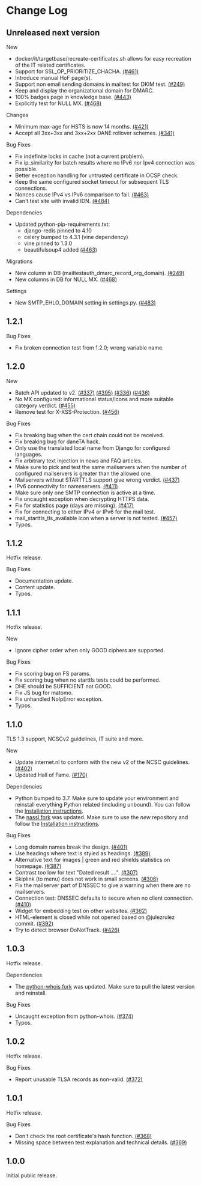 # Change Log

## Unreleased next version

New
- docker/it/targetbase/recreate-certificates.sh allows for easy recreation of
  the IT related certificates.
- Support for SSL_OP_PRIORITIZE_CHACHA. [(#461)]
- Introduce manual HoF page(s).
- Support non email sending domains in mailtest for DKIM test. [(#249)]
- Keep and display the organizational domain for DMARC.
- 100% badges page in knowledge base. [(#443)]
- Explicitly test for NULL MX. [(#468)]

Changes
- Minimum max-age for HSTS is now 14 months. [(#421)]
- Accept all 3xx+3xx and 3xx+2xx DANE rollover schemes. [(#341)]

Bug Fixes
- Fix indefinite locks in cache (not a current problem).
- Fix ip_similarity for batch results where no IPv6 nor Ipv4 connection was
  possible.
- Better exception handling for untrusted certificate in OCSP check.
- Keep the same configured socket timeout for subsequent TLS connections.
- Nonces cause IPv4 vs IPv6 comparison to fail. [(#463)]
- Can't test site with invalid IDN. [(#484)]

Dependencies
- Updated python-pip-requirements.txt:
  - django-redis pinned to 4.10
  - celery bumped to 4.3.1 (vine dependency)
  - vine pinned to 1.3.0
  - beautifulsoup4 added [(#463)]

Migrations
- New column in DB (mailtestauth_dmarc_record_org_domain). [(#249)]
- New columns in DB for NULL MX. [(#468)]

Settings
- New SMTP_EHLO_DOMAIN setting in settings.py. [(#483)]

[(#249)]: https://github.com/NLnetLabs/Internet.nl/issues/249
[(#341)]: https://github.com/NLnetLabs/Internet.nl/issues/341
[(#421)]: https://github.com/NLnetLabs/Internet.nl/issues/421
[(#443)]: https://github.com/NLnetLabs/Internet.nl/issues/443
[(#461)]: https://github.com/NLnetLabs/Internet.nl/issues/461
[(#463)]: https://github.com/NLnetLabs/Internet.nl/issues/463
[(#468)]: https://github.com/NLnetLabs/Internet.nl/issues/468
[(#483)]: https://github.com/NLnetLabs/Internet.nl/issues/483
[(#484)]: https://github.com/NLnetLabs/Internet.nl/issues/484

## 1.2.1

Bug Fixes
- Fix broken connection test from 1.2.0; wrong variable name.

## 1.2.0

New
- Batch API updated to v2. [(#337)] [(#395)] [(#336)] [(#436)]
- No MX configured: informational status/icons and more suitable category verdict. [(#455)]
- Remove test for X-XSS-Protection. [(#456)]

Bug Fixes
- Fix breaking bug when the cert chain could not be received.
- Fix breaking bug for daneTA hack.
- Only use the translated local name from Django for configured languages.
- Fix arbitrary text injection in news and FAQ articles.
- Make sure to pick and test the same mailservers when the number of configured
  mailservers is greater than the allowed one.
- Mailservers without STARTTLS support give wrong verdict. [(#437)]
- IPv6 connectivity for nameservers. [(#411)]
- Make sure only one SMTP connection is active at a time.
- Fix uncaught exception when decrypting HTTPS data.
- Fix for statistics page (days are missing). [(#417)]
- Fix for connecting to either IPv4 or IPv6 for the mail test.
- mail_starttls_tls_available icon when a server is not tested. [(#457)]
- Typos.

[(#336)]: https://github.com/NLnetLabs/Internet.nl/issues/336
[(#337)]: https://github.com/NLnetLabs/Internet.nl/issues/337
[(#395)]: https://github.com/NLnetLabs/Internet.nl/issues/395
[(#411)]: https://github.com/NLnetLabs/Internet.nl/issues/411
[(#417)]: https://github.com/NLnetLabs/Internet.nl/issues/417
[(#437)]: https://github.com/NLnetLabs/Internet.nl/issues/437
[(#436)]: https://github.com/NLnetLabs/Internet.nl/issues/436
[(#455)]: https://github.com/NLnetLabs/Internet.nl/issues/455
[(#456)]: https://github.com/NLnetLabs/Internet.nl/issues/456
[(#457)]: https://github.com/NLnetLabs/Internet.nl/issues/457

## 1.1.2

Hotfix release.

Bug Fixes
- Documentation update.
- Content update.
- Typos.

## 1.1.1

Hotfix release.

New
- Ignore cipher order when only GOOD ciphers are supported.

Bug Fixes
- Fix scoring bug on FS params.
- Fix scoring bug when no starttls tests could be performed.
- DHE should be SUFFICIENT not GOOD.
- Fix JS bug for matomo.
- Fix unhandled NoIpError exception.
- Typos.

## 1.1.0

TLS 1.3 support, NCSCv2 guidelines, IT suite and more.

New
- Update internet.nl to conform with the new v2 of the NCSC guidelines. [(#402)]
- Updated Hall of Fame. [(#170)]

Dependencies
- Python bumped to 3.7. Make sure to update your environment and reinstall
  everything Python related (including unbound). You can follow the
  [Installation instructions](https://github.com/NLnetLabs/Internet.nl/blob/v1.1.0/documentation/Installation.md).
- The [nassl fork](https://github.com/ximon18/nassl/tree/free_bsd) was updated.
  Make sure to use the _new_ repository and follow the
  [Installation instructions](https://github.com/NLnetLabs/Internet.nl/blob/v1.1.0/documentation/Installation.md).

Bug Fixes
- Long domain names break the design. [(#401)]
- Use headings where text is styled as headings. [(#389)]
- Alternative text for images | green and red shields statistics on homepage. [(#387)]
- Contrast too low for text "Dated result ....". [(#307)]
- Skiplink (to menu) does not work in small screens. [(#306)]
- Fix the mailserver part of DNSSEC to give a warning when there are no mailservers.
- Connection test: DNSSEC defaults to secure when no client connection. [(#410)]
- Widget for embedding test on other websites. [(#362)]
- HTML-element is closed while not opened based on @julezrulez commit. [(#392)]
- Try to detect browser DoNotTrack. [(#426)]

[(#401)]: https://github.com/NLnetLabs/Internet.nl/issues/401
[(#402)]: https://github.com/NLnetLabs/Internet.nl/issues/402
[(#389)]: https://github.com/NLnetLabs/Internet.nl/issues/389
[(#387)]: https://github.com/NLnetLabs/Internet.nl/issues/387
[(#307)]: https://github.com/NLnetLabs/Internet.nl/issues/307
[(#306)]: https://github.com/NLnetLabs/Internet.nl/issues/306
[(#410)]: https://github.com/NLnetLabs/Internet.nl/issues/410
[(#362)]: https://github.com/NLnetLabs/Internet.nl/issues/362
[(#170)]: https://github.com/NLnetLabs/Internet.nl/issues/170
[(#392)]: https://github.com/NLnetLabs/Internet.nl/issues/392
[(#426)]: https://github.com/NLnetLabs/Internet.nl/issues/426

## 1.0.3

Hotfix release.

Dependencies
- The [python-whois fork](https://github.com/ralphdolmans/python-whois) was
  updated. Make sure to pull the latest version and reinstall.

Bug Fixes
- Uncaught exception from python-whois. [(#374)]
- Typos.

[(#374)]: https://github.com/NLnetLabs/Internet.nl/issues/374

## 1.0.2

Hotfix release.

Bug Fixes
- Report unusable TLSA records as non-valid. [(#372)]

[(#372)]: https://github.com/NLnetLabs/Internet.nl/issues/372

## 1.0.1

Hotfix release.

Bug Fixes
- Don't check the root certificate's hash function. [(#368)]
- Missing space between test explanation and technical details. [(#369)]

[(#368)]: https://github.com/NLnetLabs/Internet.nl/issues/368
[(#369)]: https://github.com/NLnetLabs/Internet.nl/issues/369

## 1.0.0

Initial public release.
